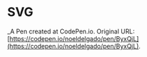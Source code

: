 # SVG
 _A Pen created at CodePen.io. Original URL: [https://codepen.io/noeldelgado/pen/ByxQjL](https://codepen.io/noeldelgado/pen/ByxQjL).

 
